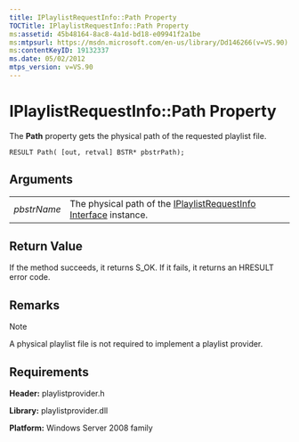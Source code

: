 ```yaml
---
title: IPlaylistRequestInfo::Path Property
TOCTitle: IPlaylistRequestInfo::Path Property
ms:assetid: 45b48164-8ac8-4a1d-bd18-e09941f2a1be
ms:mtpsurl: https://msdn.microsoft.com/en-us/library/Dd146266(v=VS.90)
ms:contentKeyID: 19132337
ms.date: 05/02/2012
mtps_version: v=VS.90
---
```


# IPlaylistRequestInfo::Path Property

The **Path** property gets the physical path of the requested playlist file.

    RESULT Path( [out, retval] BSTR* pbstrPath);

## Arguments

|||
|--- |--- |
|*pbstrName*|The physical path of the [IPlaylistRequestInfo Interface](https://msdn.microsoft.com/en-us/library/dd146293(v=vs.90)) instance.|


## Return Value

If the method succeeds, it returns S\_OK. If it fails, it returns an HRESULT error code.

## Remarks

> [!NOTE]  
> A physical playlist file is not required to implement a playlist provider.

## Requirements

**Header:** playlistprovider.h

**Library:** playlistprovider.dll

**Platform:** Windows Server 2008 family

